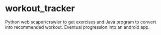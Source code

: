 # workout_tracker
Python web scaper/crawler to get exercises and Java program to convert into recommended workout. Eventual progression into an android app.
